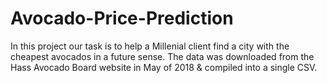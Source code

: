 # Avocado-Price-Prediction

In this project our task is to help a Millenial client find a city with the cheapest avocados in a future sense. The data was downloaded from the Hass Avocado Board website in May of 2018 & compiled into a single CSV. 

